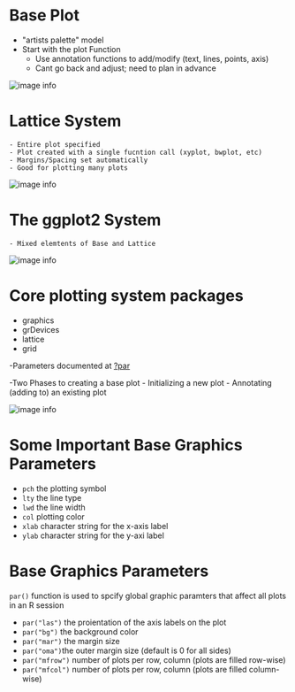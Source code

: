 # Base Plot
  - "artists palette" model
  - Start with the plot Function
	- Use annotation functions to add/modify (text, lines, points, axis)
	- Cant go back and adjust; need to plan in advance


![image info](https://github.com/WelfareCheck/Data-Science-Foundations-using-R-Specialization/blob/master/Exploratory%20Data%20Analysis/Week%201/Lesson%202:%20Plotting/Base%20Plot.JPG?raw=true)

# Lattice System
	- Entire plot specified
	- Plot created with a single fucntion call (xyplot, bwplot, etc)
	- Margins/Spacing set automatically
	- Good for plotting many plots

![image info](https://github.com/WelfareCheck/Data-Science-Foundations-using-R-Specialization/blob/master/Exploratory%20Data%20Analysis/Week%201/Lesson%202:%20Plotting/Lattice%20Plot.JPG?raw=true)

# The ggplot2 System
	- Mixed elemtents of Base and Lattice

![image info](https://github.com/WelfareCheck/Data-Science-Foundations-using-R-Specialization/blob/master/Exploratory%20Data%20Analysis/Week%201/Lesson%202:%20Plotting/ggplot2.JPGraw=true)

# Core plotting system packages
- graphics
- grDevices
- lattice
- grid

-Parameters documented at
[?par](https://www.rdocumentation.org/packages/graphics/versions/3.6.2/topics/par)

-Two Phases to creating a base plot
	- Initializing a new plot
	- Annotating (adding to) an existing plot

![image info]()

# Some Important Base Graphics Parameters
- ``` pch ``` the plotting symbol 
- ``` lty ``` the line type
- ``` lwd ``` the line width
- ``` col ``` plotting color
- ``` xlab ``` character string for the x-axis label
- ``` ylab ``` character string for the y-axi  label

# Base Graphics Parameters
``` par() ``` function is used to spcify global graphic paramters that affect all plots in an R session
- ``` par("las") ``` the proientation of the axis labels on the plot
- ``` par("bg") ``` the background color
- ``` par("mar") ``` the margin size
- ``` par("oma") ```the outer margin size (default is 0 for all sides)
- ``` par("mfrow") ``` number of plots per row, column (plots are filled row-wise)
- ``` par("mfcol") ``` number of plots per row, column (plots are filled column-wise)


